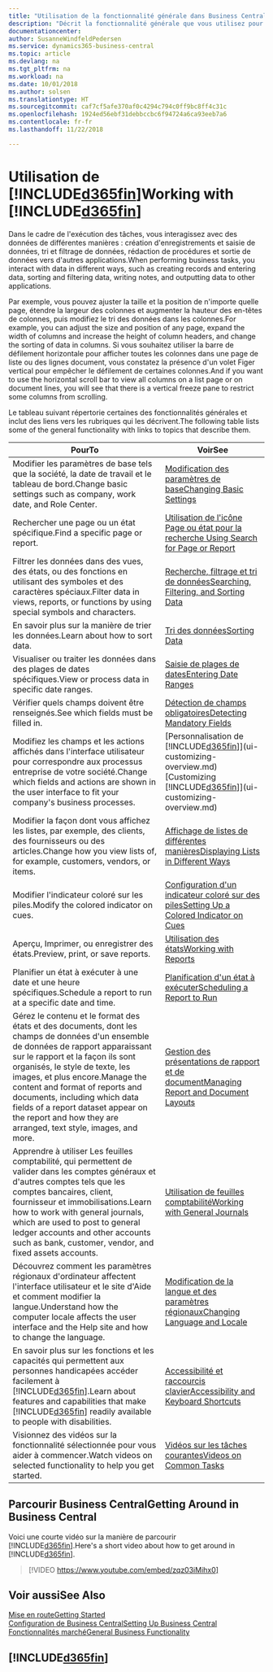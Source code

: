 ```yaml
---
title: "Utilisation de la fonctionnalité générale dans Business Central | Microsoft Docs"
description: "Décrit la fonctionnalité générale que vous utilisez pour interagir avec des données dans Business Central, par exemple entrer les valeurs, trier les données, et modifier les vues."
documentationcenter: 
author: SusanneWindfeldPedersen
ms.service: dynamics365-business-central
ms.topic: article
ms.devlang: na
ms.tgt_pltfrm: na
ms.workload: na
ms.date: 10/01/2018
ms.author: solsen
ms.translationtype: HT
ms.sourcegitcommit: caf7cf5afe370af0c4294c794c0ff9bc8ff4c31c
ms.openlocfilehash: 1924ed56ebf31debbccbc6f94724a6ca93eeb7a6
ms.contentlocale: fr-fr
ms.lasthandoff: 11/22/2018

---
```

# <a name="working-with-included365finincludesd365finmdmd"></a><span data-ttu-id="79462-103">Utilisation de [!INCLUDE[d365fin](includes/d365fin_md.md)]</span><span class="sxs-lookup"><span data-stu-id="79462-103">Working with [!INCLUDE[d365fin](includes/d365fin_md.md)]</span></span>
<span data-ttu-id="79462-104">Dans le cadre de l'exécution des tâches, vous interagissez avec des données de différentes manières : création d'enregistrements et saisie de données, tri et filtrage de données, rédaction de procédures et sortie de données vers d'autres applications.</span><span class="sxs-lookup"><span data-stu-id="79462-104">When performing business tasks, you interact with data in different ways, such as creating records and entering data, sorting and filtering data, writing notes, and outputting data to other applications.</span></span>

<span data-ttu-id="79462-105">Par exemple, vous pouvez ajuster la taille et la position de n'importe quelle page, étendre la largeur des colonnes et augmenter la hauteur des en-têtes de colonnes, puis modifiez le tri des données dans les colonnes.</span><span class="sxs-lookup"><span data-stu-id="79462-105">For example, you can adjust the size and position of any page, expand the width of columns and increase the height of column headers, and change the sorting of data in columns.</span></span> <span data-ttu-id="79462-106">Si vous souhaitez utiliser la barre de défilement horizontale pour afficher toutes les colonnes dans une page de liste ou des lignes document, vous constatez la présence d'un volet Figer vertical pour empêcher le défilement de certaines colonnes.</span><span class="sxs-lookup"><span data-stu-id="79462-106">And if you want to use the horizontal scroll bar to view all columns on a list page or on document lines, you will see that there is a vertical freeze pane to restrict some columns from scrolling.</span></span>

<span data-ttu-id="79462-107">Le tableau suivant répertorie certaines des fonctionnalités générales et inclut des liens vers les rubriques qui les décrivent.</span><span class="sxs-lookup"><span data-stu-id="79462-107">The following table lists some of the general functionality with links to topics that describe them.</span></span>

| <span data-ttu-id="79462-108">Pour</span><span class="sxs-lookup"><span data-stu-id="79462-108">To</span></span> | <span data-ttu-id="79462-109">Voir</span><span class="sxs-lookup"><span data-stu-id="79462-109">See</span></span> |
| --- | --- |
| <span data-ttu-id="79462-110">Modifier les paramètres de base tels que la société, la date de travail et le tableau de bord.</span><span class="sxs-lookup"><span data-stu-id="79462-110">Change basic settings such as company, work date, and Role Center.</span></span> |[<span data-ttu-id="79462-111">Modification des paramètres de base</span><span class="sxs-lookup"><span data-stu-id="79462-111">Changing Basic Settings</span></span>](ui-change-basic-settings.md) |
| <span data-ttu-id="79462-112">Rechercher une page ou un état spécifique.</span><span class="sxs-lookup"><span data-stu-id="79462-112">Find a specific page or report.</span></span> |[<span data-ttu-id="79462-113">Utilisation de l'icône Page ou état pour la recherche </span><span class="sxs-lookup"><span data-stu-id="79462-113">Using Search for Page or Report</span></span>](ui-search.md) |
| <span data-ttu-id="79462-114">Filtrer les données dans des vues, des états, ou des fonctions en utilisant des symboles et des caractères spéciaux.</span><span class="sxs-lookup"><span data-stu-id="79462-114">Filter data in views, reports, or functions by using special symbols and characters.</span></span> |[<span data-ttu-id="79462-115">Recherche, filtrage et tri de données</span><span class="sxs-lookup"><span data-stu-id="79462-115">Searching, Filtering, and Sorting Data</span></span>](ui-enter-criteria-filters.md) |
| <span data-ttu-id="79462-116">En savoir plus sur la manière de trier les données.</span><span class="sxs-lookup"><span data-stu-id="79462-116">Learn about how to sort data.</span></span> |[<span data-ttu-id="79462-117">Tri des données</span><span class="sxs-lookup"><span data-stu-id="79462-117">Sorting Data</span></span>](ui-sorting.md) |
| <span data-ttu-id="79462-118">Visualiser ou traiter les données dans des plages de dates spécifiques.</span><span class="sxs-lookup"><span data-stu-id="79462-118">View or process data in specific date ranges.</span></span> |[<span data-ttu-id="79462-119">Saisie de plages de dates</span><span class="sxs-lookup"><span data-stu-id="79462-119">Entering Date Ranges</span></span>](ui-enter-date-ranges.md) |
| <span data-ttu-id="79462-120">Vérifier quels champs doivent être renseignés.</span><span class="sxs-lookup"><span data-stu-id="79462-120">See which fields must be filled in.</span></span> |[<span data-ttu-id="79462-121">Détection de champs obligatoires</span><span class="sxs-lookup"><span data-stu-id="79462-121">Detecting Mandatory Fields</span></span>](ui-mandatory-fields.md) |
| <span data-ttu-id="79462-122">Modifiez les champs et les actions affichés dans l'interface utilisateur pour correspondre aux processus entreprise de votre société.</span><span class="sxs-lookup"><span data-stu-id="79462-122">Change which fields and actions are shown in the user interface to fit your company's business processes.</span></span> |<span data-ttu-id="79462-123">[Personnalisation de [!INCLUDE[d365fin](includes/d365fin_md.md)]](ui-customizing-overview.md)</span><span class="sxs-lookup"><span data-stu-id="79462-123">[Customizing [!INCLUDE[d365fin](includes/d365fin_md.md)]](ui-customizing-overview.md)</span></span> |
| <span data-ttu-id="79462-124">Modifier la façon dont vous affichez les listes, par exemple, des clients, des fournisseurs ou des articles.</span><span class="sxs-lookup"><span data-stu-id="79462-124">Change how you view lists of, for example, customers, vendors, or items.</span></span> |[<span data-ttu-id="79462-125">Affichage de listes de différentes manières</span><span class="sxs-lookup"><span data-stu-id="79462-125">Displaying Lists in Different Ways</span></span>](across-display-lists-different-views.md) |
| <span data-ttu-id="79462-126">Modifier l'indicateur coloré sur les piles.</span><span class="sxs-lookup"><span data-stu-id="79462-126">Modify the colored indicator on cues.</span></span> |[<span data-ttu-id="79462-127">Configuration d'un indicateur coloré sur des piles</span><span class="sxs-lookup"><span data-stu-id="79462-127">Setting Up a Colored Indicator on Cues</span></span>](ui-how-setup-colored-indicator-cues.md) |
|<span data-ttu-id="79462-128">Aperçu, Imprimer, ou enregistrer des états.</span><span class="sxs-lookup"><span data-stu-id="79462-128">Preview, print, or save reports.</span></span>|[<span data-ttu-id="79462-129">Utilisation des états</span><span class="sxs-lookup"><span data-stu-id="79462-129">Working with Reports</span></span>](ui-work-report.md)|
| <span data-ttu-id="79462-130">Planifier un état à exécuter à une date et une heure spécifiques.</span><span class="sxs-lookup"><span data-stu-id="79462-130">Schedule a report to run at a specific date and time.</span></span> |[<span data-ttu-id="79462-131">Planification d'un état à exécuter</span><span class="sxs-lookup"><span data-stu-id="79462-131">Scheduling a Report to Run</span></span>](ui-work-report.md#ScheduleReport) |
| <span data-ttu-id="79462-132">Gérez le contenu et le format des états et des documents, dont les champs de données d'un ensemble de données de rapport apparaissant sur le rapport et la façon ils sont organisés, le style de texte, les images, et plus encore.</span><span class="sxs-lookup"><span data-stu-id="79462-132">Manage the content and format of reports and documents, including which data fields of a report dataset appear on the report and how they are arranged, text style, images, and more.</span></span>|[<span data-ttu-id="79462-133">Gestion des présentations de rapport et de document</span><span class="sxs-lookup"><span data-stu-id="79462-133">Managing Report and Document Layouts</span></span>](ui-manage-report-layouts.md) |
| <span data-ttu-id="79462-134">Apprendre à utiliser Les feuilles comptabilité, qui permettent de valider dans les comptes généraux et d'autres comptes tels que les comptes bancaires, client, fournisseur et immobilisations.</span><span class="sxs-lookup"><span data-stu-id="79462-134">Learn how to work with general journals, which are used to post to general ledger accounts and other accounts such as bank, customer, vendor, and fixed assets accounts.</span></span> |[<span data-ttu-id="79462-135">Utilisation de feuilles comptabilité</span><span class="sxs-lookup"><span data-stu-id="79462-135">Working with General Journals</span></span>](ui-work-general-journals.md) |
|<span data-ttu-id="79462-136">Découvrez comment les paramètres régionaux d'ordinateur affectent l'interface utilisateur et le site d'Aide et comment modifier la langue.</span><span class="sxs-lookup"><span data-stu-id="79462-136">Understand how the computer locale affects the user interface and the Help site and how to change the language.</span></span>|[<span data-ttu-id="79462-137">Modification de la langue et des paramètres régionaux</span><span class="sxs-lookup"><span data-stu-id="79462-137">Changing Language and Locale</span></span>](about-locale-language.md)|
|<span data-ttu-id="79462-138">En savoir plus sur les fonctions et les capacités qui permettent aux personnes handicapées accéder facilement à [!INCLUDE[d365fin](includes/d365fin_md.md)].</span><span class="sxs-lookup"><span data-stu-id="79462-138">Learn about features and capabilities that make [!INCLUDE[d365fin](includes/d365fin_md.md)] readily available to people with disabilities.</span></span>|[<span data-ttu-id="79462-139">Accessibilité et raccourcis clavier</span><span class="sxs-lookup"><span data-stu-id="79462-139">Accessibility and Keyboard Shortcuts</span></span>](ui-accessibility.md)|
|<span data-ttu-id="79462-140">Visionnez des vidéos sur la fonctionnalité sélectionnée pour vous aider à commencer.</span><span class="sxs-lookup"><span data-stu-id="79462-140">Watch videos on selected functionality to help you get started.</span></span>|[<span data-ttu-id="79462-141">Vidéos sur les tâches courantes</span><span class="sxs-lookup"><span data-stu-id="79462-141">Videos on Common Tasks</span></span>](across-videos.md)|  

## <a name="getting-around-in-business-central"></a><span data-ttu-id="79462-142">Parcourir Business Central</span><span class="sxs-lookup"><span data-stu-id="79462-142">Getting Around in Business Central</span></span>
<span data-ttu-id="79462-143">Voici une courte vidéo sur la manière de parcourir [!INCLUDE[d365fin](includes/d365fin_md.md)].</span><span class="sxs-lookup"><span data-stu-id="79462-143">Here's a short video about how to get around in [!INCLUDE[d365fin](includes/d365fin_md.md)].</span></span>

> [!VIDEO https://www.youtube.com/embed/zqz03iMihx0]

## <a name="see-also"></a><span data-ttu-id="79462-144">Voir aussi</span><span class="sxs-lookup"><span data-stu-id="79462-144">See Also</span></span>
[<span data-ttu-id="79462-145">Mise en route</span><span class="sxs-lookup"><span data-stu-id="79462-145">Getting Started</span></span>](product-get-started.md)  
[<span data-ttu-id="79462-146">Configuration de Business Central</span><span class="sxs-lookup"><span data-stu-id="79462-146">Setting Up Business Central</span></span>](setup.md)  
[<span data-ttu-id="79462-147">Fonctionnalités marché</span><span class="sxs-lookup"><span data-stu-id="79462-147">General Business Functionality</span></span>](ui-across-business-areas.md)  

## [!INCLUDE[d365fin](includes/free_trial_md.md)]  

